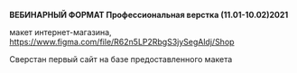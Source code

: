 **ВЕБИНАРНЫЙ ФОРМАТ Профессиональная верстка (11.01-10.02)2021**

макет интернет-магазина, https://www.figma.com/file/R62n5LP2RbgS3jySegAldj/Shop

Сверстан первый сайт на базе предоставленного макета
